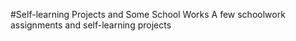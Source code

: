#Self-learning Projects and Some School Works
A few schoolwork assignments and self-learning projects
